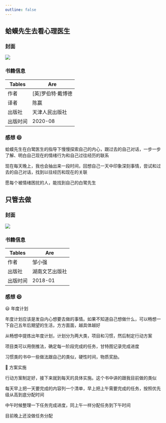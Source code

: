 ```yaml
---
outline: false
---
```


## 蛤蟆先生去看心理医生

### 封面

<img src="https://wfqqreader-1252317822.image.myqcloud.com/cover/88/35551088/t6_35551088.jpg" />

### 书籍信息

| Tables   | Are               |
| -------- | ----------------- |
| 作者     | [英]罗伯特·戴博德 |
| 译者     | 陈赢              |
| 出版社   | 天津人民出版社    |
| 出版时间 | 2020-08           |

### 感想 :smile:

蛤蟆先生在白鹭医生的指导下慢慢探索自己的内心，跟过去的自己对话，一步一步了解、明白自己现在的情绪行为和自己过往经历的联系

现在每天晚上，我也会抽出来一段时间，回想自己一天中印象深刻事情，尝试和过去的自己对话，找到以往经历和现在的关联

愿每个被情绪困扰的人，能找到自己的白鹭先生

## 只管去做

### 封面

<img src="https://wfqqreader-1252317822.image.myqcloud.com/cover/806/25375806/t6_25375806.jpg" />

### 书籍信息

| Tables   | Are            |
| -------- | -------------- |
| 作者     | 邹小强         |
| 出版社   | 湖南文艺出版社 |
| 出版时间 | 2018-01        |

### 感想 :smile:

😃 年度计划

年度计划应该是发自内心想要去做的事情。如果不知道自己想做什么，可以畅想一下自己五年后期望的生活，方方面面，越具体越好

从畅想中提炼出年度计划，计划分为两大类，项目和习惯，然后制定行动方案

项目类可以用倒推法，确定每一阶段完成的任务，甘特图记录完成进度

习惯类的书中一些做法跟自己的类似，硬性时间，物质奖励。

🔧 方案实施

行动方案制定好，接下来就到每天的具体实施。这个书中讲的跟我目前做的类似

每天早上把一天要完成的内容列一个清单，早上把上午需要完成的任务，按照优先级从高到底分配时间

中午时候整理一下任务完成进度，同上午一样分配任务到下午时间

目前晚上还没做任务分配
